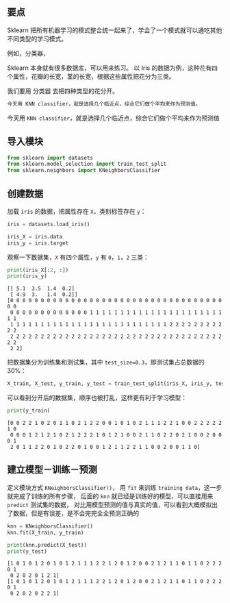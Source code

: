 
## 要点

Sklearn 把所有机器学习的模式整合统一起来了，学会了一个模式就可以通吃其他不同类型的学习模式。

例如，分类器，

Sklearn 本身就有很多数据库，可以用来练习。 以 Iris 的数据为例，这种花有四个属性，花瓣的长宽，茎的长宽，根据这些属性把花分为三类。

我们要用 分类器 去把四种类型的花分开。


```python
今天用 KNN classifier，就是选择几个临近点，综合它们做个平均来作为预测值。
```

今天用 `KNN classifier`，就是选择几个临近点，综合它们做个平均来作为预测值

## 导入模块


```python
from sklearn import datasets
from sklearn.model_selection import train_test_split
from sklearn.neighbors import KNeighborsClassifier
```

## 创建数据

加载 `iris` 的数据，把属性存在 `X`，类别标签存在 `y`：


```python
iris = datasets.load_iris()

iris_X = iris.data
iris_y = iris.target
```

观察一下数据集，`X` 有四个属性，`y` 有 `0`，`1`，`2` 三类：


```python
print(iris_X[:2, :])
print(iris_y)
```

    [[ 5.1  3.5  1.4  0.2]
     [ 4.9  3.   1.4  0.2]]
    [0 0 0 0 0 0 0 0 0 0 0 0 0 0 0 0 0 0 0 0 0 0 0 0 0 0 0 0 0 0 0 0 0 0 0 0 0
     0 0 0 0 0 0 0 0 0 0 0 0 0 1 1 1 1 1 1 1 1 1 1 1 1 1 1 1 1 1 1 1 1 1 1 1 1
     1 1 1 1 1 1 1 1 1 1 1 1 1 1 1 1 1 1 1 1 1 1 1 1 1 1 2 2 2 2 2 2 2 2 2 2 2
     2 2 2 2 2 2 2 2 2 2 2 2 2 2 2 2 2 2 2 2 2 2 2 2 2 2 2 2 2 2 2 2 2 2 2 2 2
     2 2]


把数据集分为训练集和测试集，其中 `test_size=0.3`，即测试集占总数据的 30%：


```python
X_train, X_test, y_train, y_test = train_test_split(iris_X, iris_y, test_size=0.3)
```

可以看到分开后的数据集，顺序也被打乱，这样更有利于学习模型：


```python
print(y_train)
```

    [0 0 2 2 1 0 2 0 1 1 0 2 1 2 2 0 0 1 0 1 0 2 1 1 1 2 2 1 0 0 2 2 2 2 2 1 0
     0 0 0 1 2 1 2 1 0 2 1 2 2 2 1 0 1 2 1 0 0 2 1 1 0 2 2 0 2 1 0 0 2 0 0 0 1
     2 0 1 1 2 2 0 1 0 2 2 0 1 0 0 1 2 1 1 2 2 1 1 0 0 2 0 0 1 1 0]


## 建立模型－训练－预测

定义模块方式 `KNeighborsClassifier()`， 用 `fit` 来训练 `training data`，这一步就完成了训练的所有步骤， 后面的 `knn` 就已经是训练好的模型，可以直接用来 `predict` 测试集的数据， 对比用模型预测的值与真实的值，可以看到大概模拟出了数据，但是有误差，是不会完完全全预测正确的


```python
knn = KNeighborsClassifier()
knn.fit(X_train, y_train)

print(knn.predict(X_test))
print(y_test)
```

    [1 0 1 0 1 2 0 1 0 1 2 1 1 1 2 2 1 2 0 1 2 0 0 2 1 2 1 1 0 1 1 0 2 2 2 0 1
     0 2 0 2 0 1 2 1]
    [1 0 1 0 1 2 0 1 0 1 2 1 1 1 2 2 1 2 0 1 2 0 0 2 1 2 1 1 0 1 1 0 2 2 2 0 1
     0 2 0 2 0 2 2 1]

